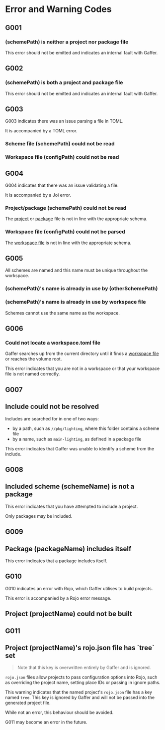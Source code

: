 # Error and Warning Codes

## G001 <Badge type="danger" text="error" />

### (schemePath) is neither a project nor package file

This error should not be emitted and indicates an internal fault with Gaffer.

## G002 <Badge type="danger" text="error" />

### (schemePath) is both a project and package file

This error should not be emitted and indicates an internal fault with Gaffer.

## G003 <Badge type="danger" text="error" />

G003 indicates there was an issue parsing a file in TOML.

It is accompanied by a TOML error.

### Scheme file (schemePath) could not be read

### Workspace file (configPath) could not be read

## G004 <Badge type="danger" text="error" />

G004 indicates that there was an issue validating a file.

It is accompanied by a Joi error.

### Project/package (schemePath) could not be read

The [project](./projects) or [package](./packages) file is not in line with the appropriate schema.

### Workspace file (configPath) could not be parsed

The [workspace file](./workspaces) is not in line with the appropriate schema.

## G005 <Badge type="danger" text="error" />

All schemes are named and this name must be unique throughout the workspace.

### (schemePath)'s name is already in use by (otherSchemePath)

### (schemePath)'s name is already in use by workspace file

Schemes cannot use the same name as the workspace.

## G006 <Badge type="danger" text="error" />

### Could not locate a workspace.toml file

Gaffer searches up from the current directory until it finds a [workspace file](./workspaces) or reaches the volume
root.

This error indicates that you are not in a workspace or that your workspace file is not named correctly.

## G007 <Badge type="danger" text="error" />

## Include could not be resolved

Includes are searched for in one of two ways:

- by a path, such as `//pkg/lighting`, where this folder contains a scheme file
- by a name, such as `main-lighting`, as defined in a package file

This error indicates that Gaffer was unable to identify a scheme from the include.

## G008 <Badge type="danger" text="error" />

## Included scheme (schemeName) is not a package

This error indicates that you have attempted to include a project.

Only packages may be included.

## G009 <Badge type="danger" text="error" />

## Package (packageName) includes itself

This error indicates that a package includes itself.

## G010 <Badge type="danger" text="error" />

G010 indicates an error with Rojo, which Gaffer utilises to build projects.

This error is accompanied by a Rojo error message.

## Project (projectName) could not be built

## G011 <Badge type="warning" text="warning" />

## Project (projectName)'s rojo.json file has \`tree\` set

> Note that this key is overwritten entirely by Gaffer and is ignored.

`rojo.json` files allow projects to pass configuration options into Rojo, such as overriding the project name, setting
place IDs or passing in ignore paths.

This warning indicates that the named project's `rojo.json` file has a key named `tree`. This key is ignored by Gaffer
and will not be passed into the generated project file.

While not an error, this behaviour should be avoided.

G011 may become an error in the future.
